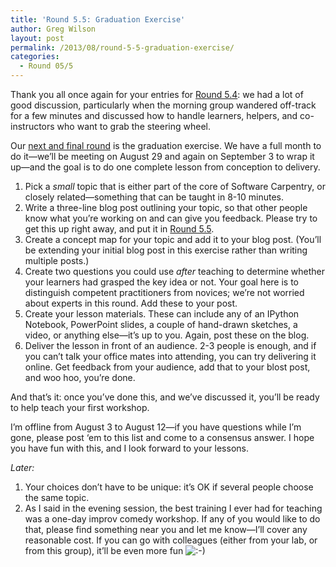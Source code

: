 ```yaml
---
title: 'Round 5.5: Graduation Exercise'
author: Greg Wilson
layout: post
permalink: /2013/08/round-5-5-graduation-exercise/
categories:
  - Round 05/5
---
```

Thank you all once again for your entries for [Round 5.4][1]: we had a lot of good discussion, particularly when the morning group wandered off-track for a few minutes and discussed how to handle learners, helpers, and co-instructors who want to grab the steering wheel.

Our [next and final round][2] is the graduation exercise. We have a full month to do it—we&#8217;ll be meeting on August 29 and again on September 3 to wrap it up—and the goal is to do one complete lesson from conception to delivery.

1.  Pick a *small* topic that is either part of the core of Software Carpentry, or closely related—something that can be taught in 8-10 minutes.
2.  Write a three-line blog post outlining your topic, so that other people know what you&#8217;re working on and can give you feedback. Please try to get this up right away, and put it in [Round 5.5][2].
3.  Create a concept map for your topic and add it to your blog post. (You&#8217;ll be extending your initial blog post in this exercise rather than writing multiple posts.)
4.  Create two questions you could use *after* teaching to determine whether your learners had grasped the key idea or not. Your goal here is to distinguish competent practitioners from novices; we&#8217;re not worried about experts in this round. Add these to your post.
5.  Create your lesson materials. These can include any of an IPython Notebook, PowerPoint slides, a couple of hand-drawn sketches, a video, or anything else—it&#8217;s up to you. Again, post these on the blog.
6.  Deliver the lesson in front of an audience. 2-3 people is enough, and if you can&#8217;t talk your office mates into attending, you can try delivering it online. Get feedback from your audience, add that to your blost post, and woo hoo, you&#8217;re done.

And that&#8217;s it: once you&#8217;ve done this, and we&#8217;ve discussed it, you&#8217;ll be ready to help teach your first workshop.

I&#8217;m offline from August 3 to August 12—if you have questions while I&#8217;m gone, please post &#8216;em to this list and come to a consensus answer. I hope you have fun with this, and I look forward to your lessons.

*Later:*

1.  Your choices don&#8217;t have to be unique: it&#8217;s OK if several people choose the same topic.
2.  As I said in the evening session, the best training I ever had for teaching was a one-day improv comedy workshop. If any of you would like to do that, please find something near you and let me know—I&#8217;ll cover any reasonable cost. If you can go with colleagues (either from your lab, or from this group), it&#8217;ll be even more fun <img src="http://localhost:8080/wp-includes/images/smilies/icon_smile.gif" alt=":-)" class="wp-smiley" />

 [1]: http://teaching.software-carpentry.org/category/round-5-4/
 [2]: http://teaching.software-carpentry.org/category/round-5-5/